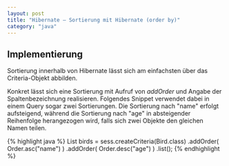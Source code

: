 ```yaml
---
layout: post
title: "Hibernate – Sortierung mit Hibernate (order by)"
category: "java"
---
```




## Implementierung
Sortierung innerhalb von Hibernate lässt sich am einfachsten über das Criteria-Objekt abbilden.

Konkret lässt sich eine Sortierung mit Aufruf von <em>addOrder</em> und Angabe der Spaltenbezeichnung realisieren.
Folgendes Snippet verwendet dabei in einem Query sogar zwei Sortierungen. Die Sortierung nach "name" erfolgt aufsteigend, während die Sortierung nach "age" in absteigender Reihenfolge herangezogen wird, falls sich zwei Objekte den gleichen Namen teilen.

{% highlight java %}
List birds = sess.createCriteria(Bird.class)
    .addOrder( Order.asc("name") )
    .addOrder( Order.desc("age") )
    .list();
{% endhighlight %}
